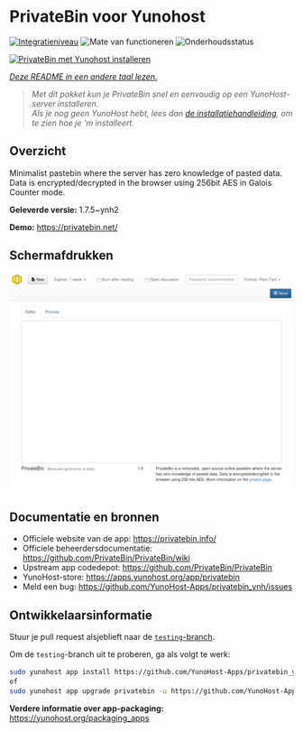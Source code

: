 <!--
NB: Deze README is automatisch gegenereerd door <https://github.com/YunoHost/apps/tree/master/tools/readme_generator>
Hij mag NIET handmatig aangepast worden.
-->

# PrivateBin voor Yunohost

[![Integratieniveau](https://apps.yunohost.org/badge/integration/privatebin)](https://ci-apps.yunohost.org/ci/apps/privatebin/)
![Mate van functioneren](https://apps.yunohost.org/badge/state/privatebin)
![Onderhoudsstatus](https://apps.yunohost.org/badge/maintained/privatebin)

[![PrivateBin met Yunohost installeren](https://install-app.yunohost.org/install-with-yunohost.svg)](https://install-app.yunohost.org/?app=privatebin)

*[Deze README in een andere taal lezen.](./ALL_README.md)*

> *Met dit pakket kun je PrivateBin snel en eenvoudig op een YunoHost-server installeren.*  
> *Als je nog geen YunoHost hebt, lees dan [de installatiehandleiding](https://yunohost.org/install), om te zien hoe je 'm installeert.*

## Overzicht

Minimalist pastebin where the server has zero knowledge of pasted data. Data is encrypted/decrypted in the browser using 256bit AES in Galois Counter mode.


**Geleverde versie:** 1.7.5~ynh2

**Demo:** <https://privatebin.net/>

## Schermafdrukken

![Schermafdrukken van PrivateBin](./doc/screenshots/bootstrap.png)

## Documentatie en bronnen

- Officiele website van de app: <https://privatebin.info/>
- Officiele beheerdersdocumentatie: <https://github.com/PrivateBin/PrivateBin/wiki>
- Upstream app codedepot: <https://github.com/PrivateBin/PrivateBin>
- YunoHost-store: <https://apps.yunohost.org/app/privatebin>
- Meld een bug: <https://github.com/YunoHost-Apps/privatebin_ynh/issues>

## Ontwikkelaarsinformatie

Stuur je pull request alsjeblieft naar de [`testing`-branch](https://github.com/YunoHost-Apps/privatebin_ynh/tree/testing).

Om de `testing`-branch uit te proberen, ga als volgt te werk:

```bash
sudo yunohost app install https://github.com/YunoHost-Apps/privatebin_ynh/tree/testing --debug
of
sudo yunohost app upgrade privatebin -u https://github.com/YunoHost-Apps/privatebin_ynh/tree/testing --debug
```

**Verdere informatie over app-packaging:** <https://yunohost.org/packaging_apps>
